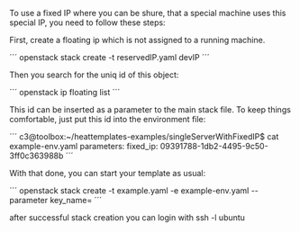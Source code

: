 
To use a fixed IP where you can be shure, that a special machine 
uses this special IP, you need to follow these steps:

First, create a floating ip which is not assigned to a running machine. 

´´´
openstack stack create -t reservedIP.yaml devIP
´´´

Then you search for the uniq id of this object:

´´´
openstack ip floating list
´´´

This id can be inserted as a parameter to the main stack file.
To keep things comfortable, just put this id into the environment file:

´´´
c3@toolbox:~/heattemplates-examples/singleServerWithFixedIP$ cat example-env.yaml 
parameters:
  fixed_ip: 09391788-1db2-4495-9c50-3ff0c363988b
´´´

With that done, you can start your template as usual:

´´´
openstack stack create -t example.yaml -e example-env.yaml --parameter key_name=<keyName> <stackName>
´´´

 after successful stack creation you can login with 
 ssh -l ubuntu <externalIP> 
